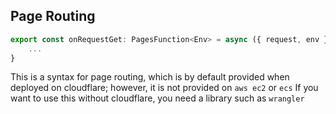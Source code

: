 ## Page Routing

```javascript
export const onRequestGet: PagesFunction<Env> = async ({ request, env }) => {
    ...
}
```
This is a syntax for page routing, which is by default provided when deployed on cloudflare;
however, it is not provided on `aws ec2` or `ecs`
If you want to use this without cloudflare, you need a library such as `wrangler`


